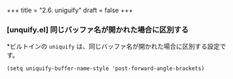 +++
title = "2.6. uniguify"
draft = false
+++
### [unquify.el] 同じバッファ名が開かれた場合に区別する

*ビルトインの `uniquify` は、同じバッファ名が開かれた場合に区別する設定です。

```elisp
(setq uniquify-buffer-name-style 'post-forward-angle-brackets)
```
